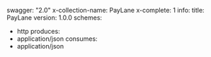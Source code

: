 swagger: "2.0"
x-collection-name: PayLane
x-complete: 1
info:
  title: PayLane
  version: 1.0.0
schemes:
- http
produces:
- application/json
consumes:
- application/json
